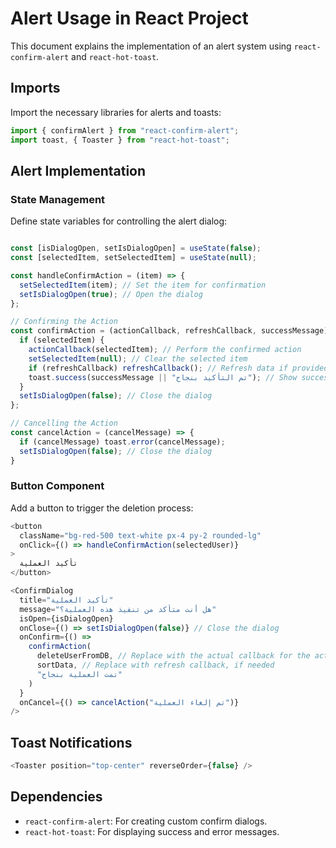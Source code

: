
# Alert Usage in React Project

This document explains the implementation of an alert system using `react-confirm-alert` and `react-hot-toast`.

## Imports

Import the necessary libraries for alerts and toasts:

```javascript
import { confirmAlert } from "react-confirm-alert";
import toast, { Toaster } from "react-hot-toast";
```

## Alert Implementation

### State Management

Define state variables for controlling the alert dialog:

```javascript

const [isDialogOpen, setIsDialogOpen] = useState(false);
const [selectedItem, setSelectedItem] = useState(null); 

const handleConfirmAction = (item) => {
  setSelectedItem(item); // Set the item for confirmation
  setIsDialogOpen(true); // Open the dialog
};

// Confirming the Action
const confirmAction = (actionCallback, refreshCallback, successMessage) => {
  if (selectedItem) {
    actionCallback(selectedItem); // Perform the confirmed action
    setSelectedItem(null); // Clear the selected item
    if (refreshCallback) refreshCallback(); // Refresh data if provided
    toast.success(successMessage || "تم التأكيد بنجاح"); // Show success message
  }
  setIsDialogOpen(false); // Close the dialog
};

// Cancelling the Action
const cancelAction = (cancelMessage) => {
  if (cancelMessage) toast.error(cancelMessage);
  setIsDialogOpen(false); // Close the dialog
}
```

### Button Component

Add a button to trigger the deletion process:

```javascript
<button
  className="bg-red-500 text-white px-4 py-2 rounded-lg"
  onClick={() => handleConfirmAction(selectedUser)}
>
  تأكيد العملية
</button>

<ConfirmDialog
  title="تأكيد العملية"
  message="هل أنت متأكد من تنفيذ هذه العملية؟"
  isOpen={isDialogOpen}
  onClose={() => setIsDialogOpen(false)} // Close the dialog
  onConfirm={() =>
    confirmAction(
      deleteUserFromDB, // Replace with the actual callback for the action
      sortData, // Replace with refresh callback, if needed
      "تمت العملية بنجاح"
    )
  }
  onCancel={() => cancelAction("تم إلغاء العملية")}
/>

```

## Toast Notifications


```javascript
<Toaster position="top-center" reverseOrder={false} />
```

## Dependencies

- `react-confirm-alert`: For creating custom confirm dialogs.
- `react-hot-toast`: For displaying success and error messages.
